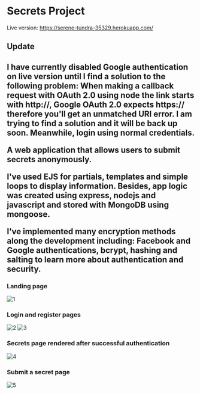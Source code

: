 # Secrets Project

Live version: https://serene-tundra-35329.herokuapp.com/

<h2>Update<h2>
I have currently disabled Google authentication on live version until I find a solution to the following problem:
When making a callback request with OAuth 2.0 using node the link starts with http://, Google OAuth 2.0 expects https:// therefore 
you'll get an unmatched URI error. I am trying to find a solution and it will be back up soon. Meanwhile, login using normal credentials.

A web application that allows users to submit secrets anonymously.

I've used EJS for partials, templates and simple loops to display information.
Besides, app logic was created using express, nodejs and javascript and stored with MongoDB using mongoose.

I've implemented many encryption methods along the development including:
Facebook and Google authentications, bcrypt, hashing and salting to learn more about authentication and security.

### Landing page
![1](https://user-images.githubusercontent.com/34137527/187512690-4088eb7b-7616-4b97-a9e8-e06eb284d35f.PNG)

### Login and register pages
![2](https://user-images.githubusercontent.com/34137527/187512736-5b01901f-92d9-46ae-a0b8-8ae0fcfab1c6.PNG)
![3](https://user-images.githubusercontent.com/34137527/187512740-b0e2259a-bc65-49a9-8cc7-4e2fe96ea9a2.PNG)

### Secrets page rendered after successful authentication
![4](https://user-images.githubusercontent.com/34137527/187512828-dd344ea3-ba2a-43f6-acfb-8cf43b04a73e.PNG)

### Submit a secret page
![5](https://user-images.githubusercontent.com/34137527/187512867-58360e72-3787-4475-81fe-a7e437206e12.PNG)
